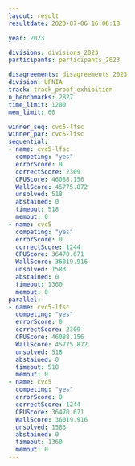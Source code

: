 ```yaml
---
layout: result
resultdate: 2023-07-06 16:06:18

year: 2023

divisions: divisions_2023
participants: participants_2023

disagreements: disagreements_2023
division: UFNIA
track: track_proof_exhibition
n_benchmarks: 2827
time_limit: 1200
mem_limit: 60

winner_seq: cvc5-lfsc
winner_par: cvc5-lfsc
sequential:
- name: cvc5-lfsc
  competing: "yes"
  errorScore: 0
  correctScore: 2309
  CPUScore: 46088.156
  WallScore: 45775.872
  unsolved: 518
  abstained: 0
  timeout: 518
  memout: 0
- name: cvc5
  competing: "yes"
  errorScore: 0
  correctScore: 1244
  CPUScore: 36470.671
  WallScore: 36019.916
  unsolved: 1583
  abstained: 0
  timeout: 1360
  memout: 0
parallel:
- name: cvc5-lfsc
  competing: "yes"
  errorScore: 0
  correctScore: 2309
  CPUScore: 46088.156
  WallScore: 45775.872
  unsolved: 518
  abstained: 0
  timeout: 518
  memout: 0
- name: cvc5
  competing: "yes"
  errorScore: 0
  correctScore: 1244
  CPUScore: 36470.671
  WallScore: 36019.916
  unsolved: 1583
  abstained: 0
  timeout: 1360
  memout: 0
---
```


